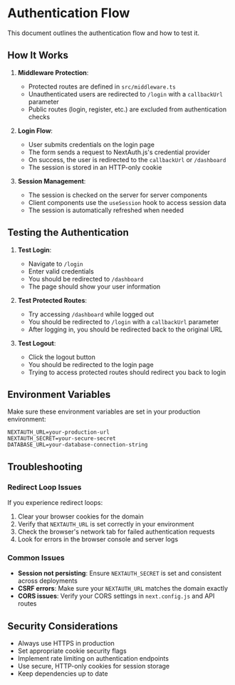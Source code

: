 # Authentication Flow

This document outlines the authentication flow and how to test it.

## How It Works

1. **Middleware Protection**:
   - Protected routes are defined in `src/middleware.ts`
   - Unauthenticated users are redirected to `/login` with a `callbackUrl` parameter
   - Public routes (login, register, etc.) are excluded from authentication checks

2. **Login Flow**:
   - User submits credentials on the login page
   - The form sends a request to NextAuth.js's credential provider
   - On success, the user is redirected to the `callbackUrl` or `/dashboard`
   - The session is stored in an HTTP-only cookie

3. **Session Management**:
   - The session is checked on the server for server components
   - Client components use the `useSession` hook to access session data
   - The session is automatically refreshed when needed

## Testing the Authentication

1. **Test Login**:
   - Navigate to `/login`
   - Enter valid credentials
   - You should be redirected to `/dashboard`
   - The page should show your user information

2. **Test Protected Routes**:
   - Try accessing `/dashboard` while logged out
   - You should be redirected to `/login` with a `callbackUrl` parameter
   - After logging in, you should be redirected back to the original URL

3. **Test Logout**:
   - Click the logout button
   - You should be redirected to the login page
   - Trying to access protected routes should redirect you back to login

## Environment Variables

Make sure these environment variables are set in your production environment:

```
NEXTAUTH_URL=your-production-url
NEXTAUTH_SECRET=your-secure-secret
DATABASE_URL=your-database-connection-string
```

## Troubleshooting

### Redirect Loop Issues

If you experience redirect loops:

1. Clear your browser cookies for the domain
2. Verify that `NEXTAUTH_URL` is set correctly in your environment
3. Check the browser's network tab for failed authentication requests
4. Look for errors in the browser console and server logs

### Common Issues

- **Session not persisting**: Ensure `NEXTAUTH_SECRET` is set and consistent across deployments
- **CSRF errors**: Make sure your `NEXTAUTH_URL` matches the domain exactly
- **CORS issues**: Verify your CORS settings in `next.config.js` and API routes

## Security Considerations

- Always use HTTPS in production
- Set appropriate cookie security flags
- Implement rate limiting on authentication endpoints
- Use secure, HTTP-only cookies for session storage
- Keep dependencies up to date
